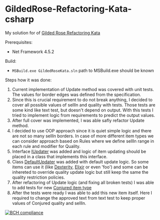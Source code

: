 # GildedRose-Refactoring-Kata-csharp

My solution for of [Gilded Rose Refactoring Kata](https://github.com/emilybache/GildedRose-Refactoring-Kata)

Prerequisites:
 - Net Framework 4.5.2
 
Build:
 - ```MSBuild.exe GildedRoseKata.sln``` path to MSBuild.exe should be known

Steps how it was done:
 1. Current implementation of Update method was covered with unit tests. The values for border edges was defined from the specification.
 2. Since this is crucial requirement to do not break anything, I decided to cover all possible values of sellIn and quality with tests. Those tests are some kind like text test, but doesn't depend on output. With this tests I tried to implement logic from requirements to predict the output values.
 3. After full cover was implemented, I was able safly refactor Update method.
 4. I decided to use OOP approach since it is quiet simple logic and there are not so many sellIn borders. In case of more different item types we can consider approach based on Rules where we define sellIn range in each rule and modifier for Quality.
 5. Interface [IUpdater](https://github.com/meshcheryakov83/GildedRose-Refactoring-Kata-csharp/blob/master/src/GildedRoseKata/Model/Updaters/IUpdater.cs) was added and logic of item updating should be placed in a class that implements this interface.
 6. Class [DefaultUpdater](https://github.com/meshcheryakov83/GildedRose-Refactoring-Kata-csharp/blob/master/src/GildedRoseKata/Model/Updaters/DefaultUpdater.cs) was added with default update logic. So some items can use it (like [Dexterity](https://github.com/meshcheryakov83/GildedRose-Refactoring-Kata-csharp/blob/master/src/GildedRoseKata/Model/Item.cs#L9), [Elixir](https://github.com/meshcheryakov83/GildedRose-Refactoring-Kata-csharp/blob/master/src/GildedRoseKata/Model/Item.cs#L7) or even 'foo') and some can be inhereted to override quality update logic but still keep the same the quality restriction policies.
 7. After refactoring of Update logic (and fixing all broken tests) I was able to add tests for new [Conjured item type](https://github.com/meshcheryakov83/GildedRose-Refactoring-Kata-csharp/blob/master/src/GildedRoseKata/Model/Item.cs#L10)
 8. After the tests were ready I was able to add this new item itself. Here I required to change the approved text from text test to keep proper values of Conjured quality and sellIn.

[![BCH compliance](https://bettercodehub.com/edge/badge/meshcheryakov83/GildedRose-Refactoring-Kata-csharp?branch=master)](https://bettercodehub.com/)

